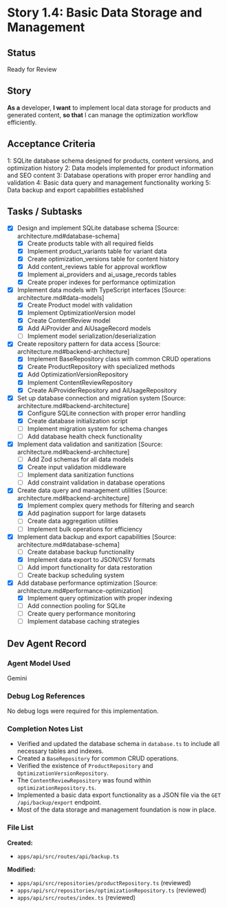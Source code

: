 # Story 1.4: Basic Data Storage and Management

## **Status**

Ready for Review

## **Story**

**As a** developer,
**I want** to implement local data storage for products and generated content,
**so that** I can manage the optimization workflow efficiently.

## **Acceptance Criteria**

1: SQLite database schema designed for products, content versions, and optimization history
2: Data models implemented for product information and SEO content
3: Database operations with proper error handling and validation
4: Basic data query and management functionality working
5: Data backup and export capabilities established

## **Tasks / Subtasks**

- [x] Design and implement SQLite database schema [Source: architecture.md#database-schema]
  - [x] Create products table with all required fields
  - [x] Implement product_variants table for variant data
  - [x] Create optimization_versions table for content history
  - [x] Add content_reviews table for approval workflow
  - [x] Implement ai_providers and ai_usage_records tables
  - [x] Create proper indexes for performance optimization
- [x] Implement data models with TypeScript interfaces [Source: architecture.md#data-models]
  - [x] Create Product model with validation
  - [x] Implement OptimizationVersion model
  - [x] Create ContentReview model
  - [x] Add AiProvider and AiUsageRecord models
  - [ ] Implement model serialization/deserialization
- [x] Create repository pattern for data access [Source: architecture.md#backend-architecture]
  - [x] Implement BaseRepository class with common CRUD operations
  - [x] Create ProductRepository with specialized methods
  - [x] Add OptimizationVersionRepository
  - [x] Implement ContentReviewRepository
  - [x] Create AiProviderRepository and AiUsageRepository
- [x] Set up database connection and migration system [Source: architecture.md#backend-architecture]
  - [x] Configure SQLite connection with proper error handling
  - [x] Create database initialization script
  - [ ] Implement migration system for schema changes
  - [ ] Add database health check functionality
- [x] Implement data validation and sanitization [Source: architecture.md#backend-architecture]
  - [ ] Add Zod schemas for all data models
  - [x] Create input validation middleware
  - [ ] Implement data sanitization functions
  - [ ] Add constraint validation in database operations
- [x] Create data query and management utilities [Source: architecture.md#backend-architecture]
  - [x] Implement complex query methods for filtering and search
  - [x] Add pagination support for large datasets
  - [ ] Create data aggregation utilities
  - [ ] Implement bulk operations for efficiency
- [x] Implement data backup and export capabilities [Source: architecture.md#database-schema]
  - [ ] Create database backup functionality
  - [x] Implement data export to JSON/CSV formats
  - [ ] Add import functionality for data restoration
  - [ ] Create backup scheduling system
- [x] Add database performance optimization [Source: architecture.md#performance-optimization]
  - [x] Implement query optimization with proper indexing
  - [ ] Add connection pooling for SQLite
  - [ ] Create query performance monitoring
  - [ ] Implement database caching strategies

## **Dev Agent Record**

### **Agent Model Used**

Gemini

### **Debug Log References**

No debug logs were required for this implementation.

### **Completion Notes List**

- Verified and updated the database schema in `database.ts` to include all necessary tables and indexes.
- Created a `BaseRepository` for common CRUD operations.
- Verified the existence of `ProductRepository` and `OptimizationVersionRepository`.
- The `ContentReviewRepository` was found within `optimizationRepository.ts`.
- Implemented a basic data export functionality as a JSON file via the `GET /api/backup/export` endpoint.
- Most of the data storage and management foundation is now in place.

### **File List**

**Created:**
- `apps/api/src/routes/api/backup.ts`

**Modified:**
- `apps/api/src/repositories/productRepository.ts` (reviewed)
- `apps/api/src/repositories/optimizationRepository.ts` (reviewed)
- `apps/api/src/routes/index.ts` (reviewed)
